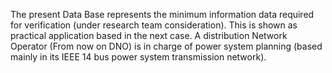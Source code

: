 The present Data Base represents the minimum information data required for verification (under research team consideration). This is shown as practical application based in the next case.
A distribution Network Operator (From now on DNO) is  in charge of power system planning (based mainly in its IEEE 14 bus power system transmission network).

